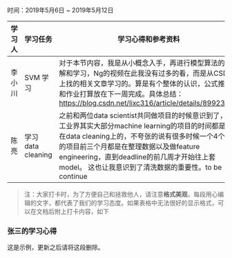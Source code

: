 时间：2019年5月6日 ~ 2019年5月12日

学习人|学习任务|学习心得和参考资料
------ | ------ | ------ 
李小川 | SVM 学习 | 对于本节内容，我是从小概念入手，再进行模型算法的理解和学习，Ng的视频在此我没有过多的看，而是从CSDN上找的相关文章学习的。算是有个整体的认识，公式推导和作业打算放在下一周完成。具体总结： https://blog.csdn.net/lixc316/article/details/89923677
陈亮 | 学习data cleaning | 之前和两位data scientist共同做项目的时候意识到了，在工业界其实大部分machine learning的项目的时间都是花在data cleaning上的，不夸张的说有很多时候一个4个月的项目前三个月都是在整理数据以及做feature engineering，直到deadline的前几周才开始往上套model。 这也让我意识到了清洗数据的重要性。to be continue
> 注：大家打卡时，为了方便自己和拯救他人，请注意**格式美观**，每段用心编辑的文字，都代表了我们的学习态度。如果表格中无法很好的显示格式，可以在文档后附上打卡内容，如下

### 张三的学习心得
这是示例，更新之后请将这段删除。
